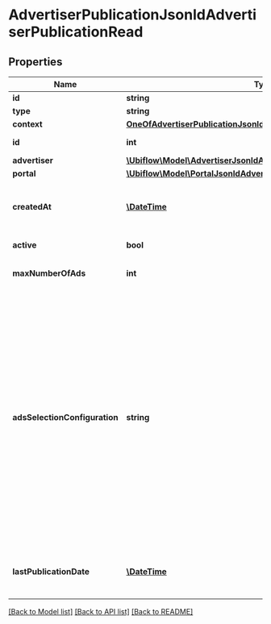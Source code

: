 # AdvertiserPublicationJsonldAdvertiserPublicationRead

## Properties
Name | Type | Description | Notes
------------ | ------------- | ------------- | -------------
**id** | **string** |  | [optional] 
**type** | **string** |  | [optional] 
**context** | [**OneOfAdvertiserPublicationJsonldAdvertiserPublicationReadContext**](OneOfAdvertiserPublicationJsonldAdvertiserPublicationReadContext.md) |  | [optional] 
**id** | **int** | The unique identifier of the advertiser publication, in the Ubiflow IS. | [optional] 
**advertiser** | [**\Ubiflow\Model\AdvertiserJsonldAdvertiserPublicationRead**](AdvertiserJsonldAdvertiserPublicationRead.md) |  | [optional] 
**portal** | [**\Ubiflow\Model\PortalJsonldAdvertiserPublicationRead**](PortalJsonldAdvertiserPublicationRead.md) |  | [optional] 
**createdAt** | [**\DateTime**](\DateTime.md) | The date the publication was created for the advertiser.  Dates use the &lt;a href&#x3D;\&quot;https://tools.ietf.org/html/rfc3339#section-5.8\&quot;&gt;RFC3339&lt;/a&gt; format (ex: 2020-12-16T00:00:00+00). | [optional] 
**active** | **bool** | Indicates weather the publication is active (ie ads may be published). | [optional] 
**maxNumberOfAds** | **int** | The quota indicating the maximum number of ads that may be published on the portal by the advertiser (null for an unlimited publication). | [optional] 
**adsSelectionConfiguration** | **string** | The way the advertiser select the ads he wants to publish on the portal.  - 1 : The advertiser makes his own manual selection of ads,       either on his customer area, or through the gateway of his software.  - 2 : The advertiser does not make any manual selection of ads :       he chose to automatically publish the maximum number of ads (regarding the quota configured),      with ads sorted by decreasing date of creation,      which is the date the ad was created in the Ubiflow IS.  - 3 : The advertiser does not make any manual selection of ads :       he chose to automatically publish the maximum number of ads (regarding the quota configured),      with ads sorted by decreasing date of input,      which is the date the ad was created by the advertiser      (input for the first time) in the software he uses.  - 4 : The advertiser does not make any manual selection of ads :       he chose to automatically publish the maximum number of ads (regarding the quota configured),      with ads sorted by decreasing date of integration,      which is the date the ad was modified for the last time in the Ubiflow IS.  - 5 : The advertiser does not make any manual selection of ads :       he chose to automatically publish the maximum number of ads (regarding the quota configured),      with ads sorted by decreasing date of mandate (in the real estate universe). | 
**lastPublicationDate** | [**\DateTime**](\DateTime.md) | The date the advertiser published ads for the last time.  Dates use the &lt;a href&#x3D;\&quot;https://tools.ietf.org/html/rfc3339#section-5.8\&quot;&gt;RFC3339&lt;/a&gt; format (ex: 2020-12-16T00:00:00+00). | [optional] 

[[Back to Model list]](../../README.md#documentation-for-models) [[Back to API list]](../../README.md#documentation-for-api-endpoints) [[Back to README]](../../README.md)

